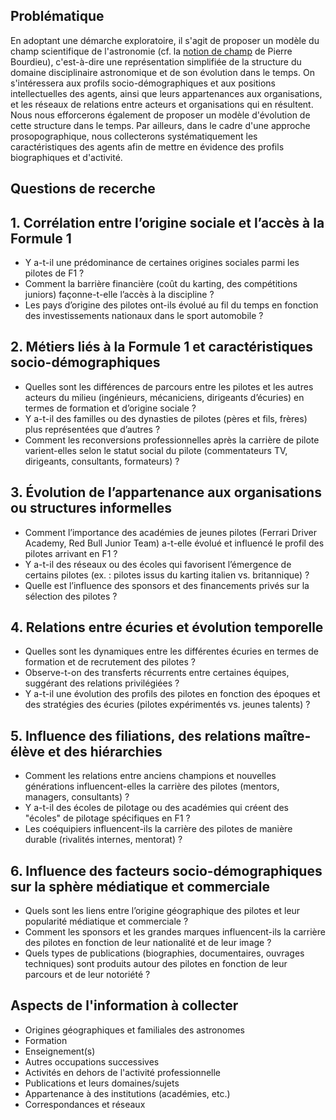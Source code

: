 ## Problématique

En adoptant une démarche exploratoire, il s'agit de proposer un modèle du champ scientifique de l'astronomie (cf. la [notion de champ](https://fr.wikipedia.org/wiki/Champ_(sociologie)) de Pierre Bourdieu), c'est-à-dire une représentation simplifiée de la structure du domaine disciplinaire astronomique et de son évolution dans le temps. On s'intéressera aux profils socio-démographiques et aux positions intellectuelles des agents, ainsi que leurs appartenances aux organisations, et les réseaux de relations entre acteurs et organisations qui en résultent. Nous nous efforcerons également de proposer un modèle d'évolution de cette structure dans le temps. Par ailleurs, dans le cadre d'une approche prosopographique, nous collecterons systématiquement les caractéristiques des agents afin de mettre en évidence des profils biographiques et d'activité.

## Questions de recerche


## 1. Corrélation entre l’origine sociale et l’accès à la Formule 1  
- Y a-t-il une prédominance de certaines origines sociales parmi les pilotes de F1 ?  
- Comment la barrière financière (coût du karting, des compétitions juniors) façonne-t-elle l’accès à la discipline ?  
- Les pays d’origine des pilotes ont-ils évolué au fil du temps en fonction des investissements nationaux dans le sport automobile ?  

## 2. Métiers liés à la Formule 1 et caractéristiques socio-démographiques  
- Quelles sont les différences de parcours entre les pilotes et les autres acteurs du milieu (ingénieurs, mécaniciens, dirigeants d’écuries) en termes de formation et d’origine sociale ?  
- Y a-t-il des familles ou des dynasties de pilotes (pères et fils, frères) plus représentées que d’autres ?  
- Comment les reconversions professionnelles après la carrière de pilote varient-elles selon le statut social du pilote (commentateurs TV, dirigeants, consultants, formateurs) ?  

## 3. Évolution de l’appartenance aux organisations ou structures informelles  
- Comment l’importance des académies de jeunes pilotes (Ferrari Driver Academy, Red Bull Junior Team) a-t-elle évolué et influencé le profil des pilotes arrivant en F1 ?  
- Y a-t-il des réseaux ou des écoles qui favorisent l’émergence de certains pilotes (ex. : pilotes issus du karting italien vs. britannique) ?  
- Quelle est l’influence des sponsors et des financements privés sur la sélection des pilotes ?  

## 4. Relations entre écuries et évolution temporelle  
- Quelles sont les dynamiques entre les différentes écuries en termes de formation et de recrutement des pilotes ?  
- Observe-t-on des transferts récurrents entre certaines équipes, suggérant des relations privilégiées ?  
- Y a-t-il une évolution des profils des pilotes en fonction des époques et des stratégies des écuries (pilotes expérimentés vs. jeunes talents) ?  

## 5. Influence des filiations, des relations maître-élève et des hiérarchies  
- Comment les relations entre anciens champions et nouvelles générations influencent-elles la carrière des pilotes (mentors, managers, consultants) ?  
- Y a-t-il des écoles de pilotage ou des académies qui créent des "écoles" de pilotage spécifiques en F1 ?  
- Les coéquipiers influencent-ils la carrière des pilotes de manière durable (rivalités internes, mentorat) ?  

## 6. Influence des facteurs socio-démographiques sur la sphère médiatique et commerciale  
- Quels sont les liens entre l’origine géographique des pilotes et leur popularité médiatique et commerciale ?  
- Comment les sponsors et les grandes marques influencent-ils la carrière des pilotes en fonction de leur nationalité et de leur image ?  
- Quels types de publications (biographies, documentaires, ouvrages techniques) sont produits autour des pilotes en fonction de leur parcours et de leur notoriété ?  



## Aspects de l'information à collecter

* Origines géographiques et familiales des astronomes
* Formation
* Enseignement(s)
* Autres occupations successives
* Activités en dehors de l'activité professionnelle
* Publications et leurs domaines/sujets
* Appartenance à des institutions (académies, etc.)
* Correspondances et réseaux
